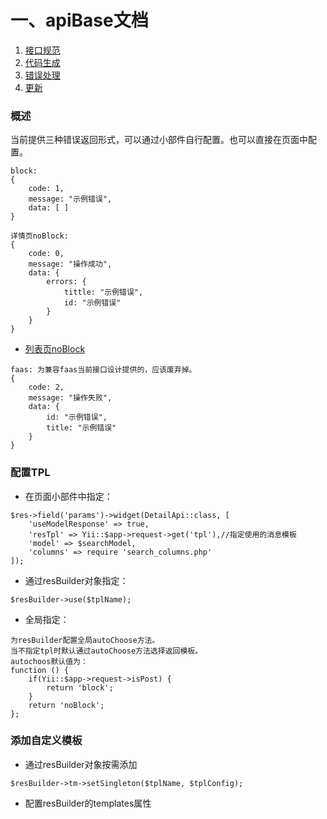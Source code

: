# 一、apiBase文档

1. [接口规范](接口规范.md)
2. [代码生成](代码生成.md)
2. [错误处理](错误处理.md)
2. [更新](更新.md)


### 概述

当前提供三种错误返回形式，可以通过小部件自行配置。也可以直接在页面中配置。
```
block:
{
    code: 1,
    message: "示例错误",
    data: [ ]
}
```
```
详情页noBlock:
{
    code: 0,
    message: "操作成功",
    data: {
        errors: {
            tittle: "示例错误",
            id: "示例错误"
        }
    }
}
```
   - [列表页noBlock](json/list-no-block.json)
   
```
faas: 为兼容faas当前接口设计提供的，应该废弃掉。
{
    code: 2,
    message: "操作失败",
    data: {
        id: "示例错误",
        title: "示例错误"
    }
}
```

### 配置TPL

- 在页面小部件中指定：

```
$res->field('params')->widget(DetailApi::class, [
    'useModelResponse' => true,
    'resTpl' => Yii::$app->request->get('tpl'),//指定使用的消息模板
    'model' => $searchModel,
    'columns' => require 'search_columns.php'
]);
```
- 通过resBuilder对象指定：

```
$resBuilder->use($tplName);
```
- 全局指定：

```
为resBuilder配置全局autoChoose方法。
当不指定tpl时默认通过autoChoose方法选择返回模板。
autochoos默认值为：
function () {
    if(Yii::$app->request->isPost) {
        return 'block';
    }
    return 'noBlock';
};
```
### 添加自定义模板

- 通过resBuilder对象按需添加 

```
$resBuilder->tm->setSingleton($tplName, $tplConfig);
```
- 配置resBuilder的templates属性




